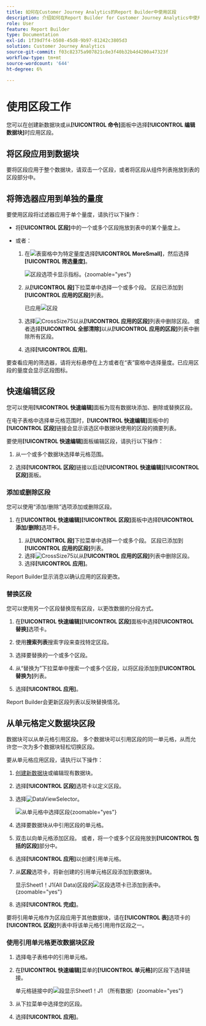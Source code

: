 ```yaml
---
title: 如何在Customer Journey Analytics的Report Builder中使用区段
description: 介绍如何在Report Builder for Customer Journey Analytics中使用区段
role: User
feature: Report Builder
type: Documentation
exl-id: 1f39d7f4-b508-45d8-9b97-81242c3805d3
solution: Customer Journey Analytics
source-git-commit: f03c82375a907821c8e3f40b32b4d4200a47323f
workflow-type: tm+mt
source-wordcount: '644'
ht-degree: 6%

---
```


# 使用区段工作

您可以在创建新数据块或从&#x200B;**[!UICONTROL 命令]**&#x200B;面板中选择&#x200B;**[!UICONTROL 编辑数据块]**&#x200B;时应用区段。

## 将区段应用到数据块

要将区段应用于整个数据块，请双击一个区段，或者将区段从组件列表拖放到表的区段部分中。

## 将筛选器应用到单独的量度

要使用区段将过滤器应用于单个量度，请执行以下操作：

* 将&#x200B;**[!UICONTROL 区段]**&#x200B;中的一个或多个区段拖放到表中的某个量度上。

* 或者：

   1. 在![表](/help/assets/icons/MoreSmall.svg)窗格中为特定量度选择&#x200B;**[!UICONTROL MoreSmall]**，然后选择&#x200B;**[!UICONTROL 筛选量度]**。

      ![区段选项卡显示指标。](./assets/filter-metric.png){zoomable="yes"}

   1. 从&#x200B;**[!UICONTROL 段]**&#x200B;下拉菜单中选择一个或多个段。 区段已添加到&#x200B;**[!UICONTROL 应用的区段]**&#x200B;列表。

      已应用![区段](assets/segments-applied.png)
   1. 选择![CrossSize75](/help/assets/icons/CrossSize75.svg)以从&#x200B;**[!UICONTROL 应用的区段]**&#x200B;列表中删除区段。 或者选择&#x200B;**[!UICONTROL 全部清除]**&#x200B;以从&#x200B;**[!UICONTROL 应用的区段]**&#x200B;列表中删除所有区段。
   1. 选择&#x200B;**[!UICONTROL 应用]**。

要查看应用的筛选器，请将光标悬停在上方或者在“表”窗格中选择量度。已应用区段的量度会显示区段图标。


## 快速编辑区段

您可以使用&#x200B;**[!UICONTROL 快速编辑]**&#x200B;面板为现有数据块添加、删除或替换区段。

在电子表格中选择单元格范围时，**[!UICONTROL 快速编辑]**&#x200B;面板中的&#x200B;**[!UICONTROL 区段]**&#x200B;链接会显示该选区中数据块使用的区段的摘要列表。

要使用&#x200B;**[!UICONTROL 快速编辑]**&#x200B;面板编辑区段，请执行以下操作：

1. 从一个或多个数据块选择单元格范围。

1. 选择&#x200B;**[!UICONTROL 区段]**&#x200B;链接以启动&#x200B;**[!UICONTROL 快速编辑]**&#x200B;**[!UICONTROL 区段]**&#x200B;面板。


### 添加或删除区段

您可以使用“添加/删除”选项添加或删除区段。

1. 在&#x200B;**[!UICONTROL 快速编辑]**&#x200B;**[!UICONTROL 区段]**&#x200B;面板中选择&#x200B;**[!UICONTROL 添加/删除]**&#x200B;选项卡。


   1. 从&#x200B;**[!UICONTROL 段]**&#x200B;下拉菜单中选择一个或多个段。 区段已添加到&#x200B;**[!UICONTROL 应用的区段]**&#x200B;列表。
   1. 选择![CrossSize75](/help/assets/icons/CrossSize75.svg)以从&#x200B;**[!UICONTROL 应用的区段]**&#x200B;列表中删除区段。
   1. 选择&#x200B;**[!UICONTROL 应用]**。

Report Builder显示消息以确认应用的区段更改。

### 替换区段

您可以使用另一个区段替换现有区段，以更改数据的分段方式。

1. 在&#x200B;**[!UICONTROL 快速编辑]**&#x200B;**[!UICONTROL 区段]**&#x200B;面板中选择&#x200B;**[!UICONTROL 替换]**&#x200B;选项卡。

1. 使用&#x200B;**搜索列表**&#x200B;搜索字段来查找特定区段。

1. 选择要替换的一个或多个区段。

1. 从“替换为”下拉菜单中搜索一个或多个区段，以将区段添加到&#x200B;**[!UICONTROL 替换为]**&#x200B;列表。

1. 选择&#x200B;**[!UICONTROL 应用]**。

Report Builder会更新区段列表以反映替换情况。

## 从单元格定义数据块区段

数据块可以从单元格引用区段。 多个数据块可以引用区段的同一单元格，从而允许您一次为多个数据块轻松切换区段。

要从单元格应用区段，请执行以下操作：

1. [创建新数据块](create-a-data-block.md#create-a-data-block)或编辑现有数据块。
1. 选择&#x200B;**[!UICONTROL 区段]**&#x200B;选项卡以定义区段。
1. 选择![DataViewSelector](/help/assets/icons/DataViewSelector.svg)。

   ![从单元格中选择区段](assets/select-segment-from-cell.png){zoomable="yes"}

1. 选择要数据块从中引用区段的单元格。

1. 双击以向单元格添加区段。 或者，将一个或多个区段拖放到&#x200B;**[!UICONTROL 包括的区段]**&#x200B;部分中。

1. 选择&#x200B;**[!UICONTROL 应用]**&#x200B;以创建引用单元格。

1. 从&#x200B;**区段**&#x200B;选项卡，将新创建的引用单元格区段添加到数据块。

   显示Sheet1！J1(All Data)区段的![区段选项卡已添加到表中。](assets/segment-from-cell-applied.png){zoomable="yes"}

1. 选择&#x200B;**[!UICONTROL 完成]**。

要将引用单元格作为区段应用于其他数据块，请在&#x200B;**[!UICONTROL 表]**&#x200B;选项卡的&#x200B;**[!UICONTROL 区段]**&#x200B;列表中将该单元格引用用作区段之一。

### 使用引用单元格更改数据块区段

1. 选择电子表格中的引用单元格。

1. 在&#x200B;**[!UICONTROL 快速编辑]**&#x200B;菜单的&#x200B;**[!UICONTROL 单元格]**&#x200B;的区段下选择链接。

   单元格链接中的![段显示Sheet1！J1 （所有数据）](assets/select-segment-from-cell-in-sheet.png){zoomable="yes"}

1. 从下拉菜单中选择您的区段。

1. 选择&#x200B;**[!UICONTROL 应用]**。
